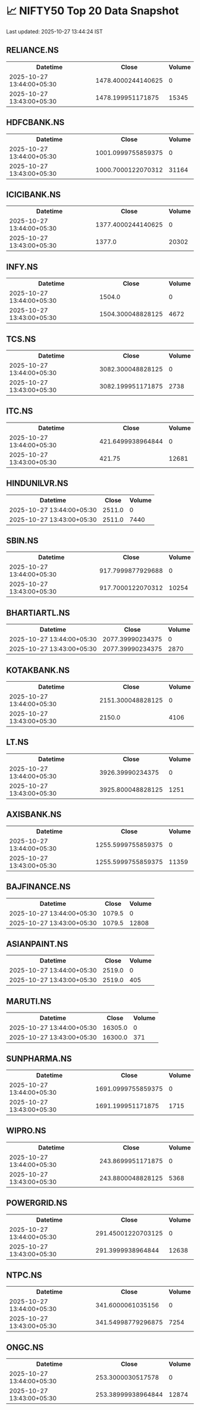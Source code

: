 # 📈 NIFTY50 Top 20 Data Snapshot

Last updated: 2025-10-27 13:44:24 IST

## RELIANCE.NS

<table>
  <tr><th>Datetime</th><th>Close</th><th>Volume</th></tr>
  <tr><td>2025-10-27 13:44:00+05:30</td><td>1478.4000244140625</td><td>0</td></tr>
  <tr><td>2025-10-27 13:43:00+05:30</td><td>1478.199951171875</td><td>15345</td></tr>
</table>

## HDFCBANK.NS

<table>
  <tr><th>Datetime</th><th>Close</th><th>Volume</th></tr>
  <tr><td>2025-10-27 13:44:00+05:30</td><td>1001.0999755859375</td><td>0</td></tr>
  <tr><td>2025-10-27 13:43:00+05:30</td><td>1000.7000122070312</td><td>31164</td></tr>
</table>

## ICICIBANK.NS

<table>
  <tr><th>Datetime</th><th>Close</th><th>Volume</th></tr>
  <tr><td>2025-10-27 13:44:00+05:30</td><td>1377.4000244140625</td><td>0</td></tr>
  <tr><td>2025-10-27 13:43:00+05:30</td><td>1377.0</td><td>20302</td></tr>
</table>

## INFY.NS

<table>
  <tr><th>Datetime</th><th>Close</th><th>Volume</th></tr>
  <tr><td>2025-10-27 13:44:00+05:30</td><td>1504.0</td><td>0</td></tr>
  <tr><td>2025-10-27 13:43:00+05:30</td><td>1504.300048828125</td><td>4672</td></tr>
</table>

## TCS.NS

<table>
  <tr><th>Datetime</th><th>Close</th><th>Volume</th></tr>
  <tr><td>2025-10-27 13:44:00+05:30</td><td>3082.300048828125</td><td>0</td></tr>
  <tr><td>2025-10-27 13:43:00+05:30</td><td>3082.199951171875</td><td>2738</td></tr>
</table>

## ITC.NS

<table>
  <tr><th>Datetime</th><th>Close</th><th>Volume</th></tr>
  <tr><td>2025-10-27 13:44:00+05:30</td><td>421.6499938964844</td><td>0</td></tr>
  <tr><td>2025-10-27 13:43:00+05:30</td><td>421.75</td><td>12681</td></tr>
</table>

## HINDUNILVR.NS

<table>
  <tr><th>Datetime</th><th>Close</th><th>Volume</th></tr>
  <tr><td>2025-10-27 13:44:00+05:30</td><td>2511.0</td><td>0</td></tr>
  <tr><td>2025-10-27 13:43:00+05:30</td><td>2511.0</td><td>7440</td></tr>
</table>

## SBIN.NS

<table>
  <tr><th>Datetime</th><th>Close</th><th>Volume</th></tr>
  <tr><td>2025-10-27 13:44:00+05:30</td><td>917.7999877929688</td><td>0</td></tr>
  <tr><td>2025-10-27 13:43:00+05:30</td><td>917.7000122070312</td><td>10254</td></tr>
</table>

## BHARTIARTL.NS

<table>
  <tr><th>Datetime</th><th>Close</th><th>Volume</th></tr>
  <tr><td>2025-10-27 13:44:00+05:30</td><td>2077.39990234375</td><td>0</td></tr>
  <tr><td>2025-10-27 13:43:00+05:30</td><td>2077.39990234375</td><td>2870</td></tr>
</table>

## KOTAKBANK.NS

<table>
  <tr><th>Datetime</th><th>Close</th><th>Volume</th></tr>
  <tr><td>2025-10-27 13:44:00+05:30</td><td>2151.300048828125</td><td>0</td></tr>
  <tr><td>2025-10-27 13:43:00+05:30</td><td>2150.0</td><td>4106</td></tr>
</table>

## LT.NS

<table>
  <tr><th>Datetime</th><th>Close</th><th>Volume</th></tr>
  <tr><td>2025-10-27 13:44:00+05:30</td><td>3926.39990234375</td><td>0</td></tr>
  <tr><td>2025-10-27 13:43:00+05:30</td><td>3925.800048828125</td><td>1251</td></tr>
</table>

## AXISBANK.NS

<table>
  <tr><th>Datetime</th><th>Close</th><th>Volume</th></tr>
  <tr><td>2025-10-27 13:44:00+05:30</td><td>1255.5999755859375</td><td>0</td></tr>
  <tr><td>2025-10-27 13:43:00+05:30</td><td>1255.5999755859375</td><td>11359</td></tr>
</table>

## BAJFINANCE.NS

<table>
  <tr><th>Datetime</th><th>Close</th><th>Volume</th></tr>
  <tr><td>2025-10-27 13:44:00+05:30</td><td>1079.5</td><td>0</td></tr>
  <tr><td>2025-10-27 13:43:00+05:30</td><td>1079.5</td><td>12808</td></tr>
</table>

## ASIANPAINT.NS

<table>
  <tr><th>Datetime</th><th>Close</th><th>Volume</th></tr>
  <tr><td>2025-10-27 13:44:00+05:30</td><td>2519.0</td><td>0</td></tr>
  <tr><td>2025-10-27 13:43:00+05:30</td><td>2519.0</td><td>405</td></tr>
</table>

## MARUTI.NS

<table>
  <tr><th>Datetime</th><th>Close</th><th>Volume</th></tr>
  <tr><td>2025-10-27 13:44:00+05:30</td><td>16305.0</td><td>0</td></tr>
  <tr><td>2025-10-27 13:43:00+05:30</td><td>16300.0</td><td>371</td></tr>
</table>

## SUNPHARMA.NS

<table>
  <tr><th>Datetime</th><th>Close</th><th>Volume</th></tr>
  <tr><td>2025-10-27 13:44:00+05:30</td><td>1691.0999755859375</td><td>0</td></tr>
  <tr><td>2025-10-27 13:43:00+05:30</td><td>1691.199951171875</td><td>1715</td></tr>
</table>

## WIPRO.NS

<table>
  <tr><th>Datetime</th><th>Close</th><th>Volume</th></tr>
  <tr><td>2025-10-27 13:44:00+05:30</td><td>243.8699951171875</td><td>0</td></tr>
  <tr><td>2025-10-27 13:43:00+05:30</td><td>243.8800048828125</td><td>5368</td></tr>
</table>

## POWERGRID.NS

<table>
  <tr><th>Datetime</th><th>Close</th><th>Volume</th></tr>
  <tr><td>2025-10-27 13:44:00+05:30</td><td>291.45001220703125</td><td>0</td></tr>
  <tr><td>2025-10-27 13:43:00+05:30</td><td>291.3999938964844</td><td>12638</td></tr>
</table>

## NTPC.NS

<table>
  <tr><th>Datetime</th><th>Close</th><th>Volume</th></tr>
  <tr><td>2025-10-27 13:44:00+05:30</td><td>341.6000061035156</td><td>0</td></tr>
  <tr><td>2025-10-27 13:43:00+05:30</td><td>341.54998779296875</td><td>7254</td></tr>
</table>

## ONGC.NS

<table>
  <tr><th>Datetime</th><th>Close</th><th>Volume</th></tr>
  <tr><td>2025-10-27 13:44:00+05:30</td><td>253.3000030517578</td><td>0</td></tr>
  <tr><td>2025-10-27 13:43:00+05:30</td><td>253.38999938964844</td><td>12874</td></tr>
</table>

